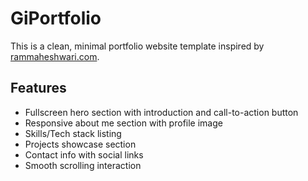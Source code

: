 # GiPortfolio

This is a clean, minimal portfolio website template inspired by [rammaheshwari.com](https://www.rammaheshwari.com/).  

## Features

- Fullscreen hero section with introduction and call-to-action button
- Responsive about me section with profile image
- Skills/Tech stack listing
- Projects showcase section
- Contact info with social links
- Smooth scrolling interaction

